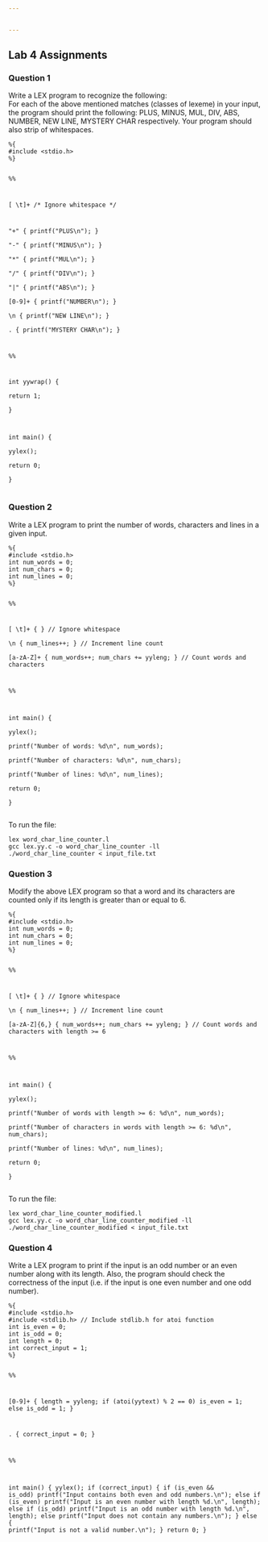 ```yaml
---


---
```


<h2 id="lab-4-assignments">Lab 4 Assignments</h2>
<h3 id="question-1">Question 1</h3>
<p>Write a LEX program to recognize the following:<br>
For each of the above mentioned matches (classes of lexeme) in your input, the program should print the following: PLUS, MINUS, MUL, DIV, ABS, NUMBER, NEW LINE, MYSTERY CHAR respectively. Your program should also strip of whitespaces.</p>
<pre><code>%{  
#include &lt;stdio.h&gt;  
%}  
  
%%  
  
[ \t]+ /* Ignore whitespace */  
  
"+" { printf("PLUS\n"); }  
"-" { printf("MINUS\n"); }  
"*" { printf("MUL\n"); }  
"/" { printf("DIV\n"); }  
"|" { printf("ABS\n"); }  
[0-9]+ { printf("NUMBER\n"); }  
\n { printf("NEW LINE\n"); }  
. { printf("MYSTERY CHAR\n"); }  
  
%%  
  
int yywrap() {  
return 1;  
}  
  
int main() {  
yylex();  
return 0;  
}
</code></pre>
<h3 id="question-2">Question 2</h3>
<p>Write a LEX program to print the number of words, characters and lines in a given input.</p>
<pre><code>%{  
#include &lt;stdio.h&gt;  
int num_words = 0;  
int num_chars = 0;  
int num_lines = 0;  
%}  
  
%%  
  
[ \t]+ { } // Ignore whitespace  
\n { num_lines++; } // Increment line count  
[a-zA-Z]+ { num_words++; num_chars += yyleng; } // Count words and characters  
  
%%  
  
int main() {  
yylex();  
printf("Number of words: %d\n", num_words);  
printf("Number of characters: %d\n", num_chars);  
printf("Number of lines: %d\n", num_lines);  
return 0;  
}
</code></pre>
<p>To run the file:</p>
<pre><code>lex word_char_line_counter.l
gcc lex.yy.c -o word_char_line_counter -ll
./word_char_line_counter &lt; input_file.txt
</code></pre>
<h3 id="question-3">Question 3</h3>
<p>Modify the above LEX program so that a word and its characters are counted only if its length is greater than or equal to 6.</p>
<pre><code>%{  
#include &lt;stdio.h&gt;  
int num_words = 0;  
int num_chars = 0;  
int num_lines = 0;  
%}  
  
%%  
  
[ \t]+ { } // Ignore whitespace  
\n { num_lines++; } // Increment line count  
[a-zA-Z]{6,} { num_words++; num_chars += yyleng; } // Count words and characters with length &gt;= 6  
  
%%  
  
int main() {  
yylex();  
printf("Number of words with length &gt;= 6: %d\n", num_words);  
printf("Number of characters in words with length &gt;= 6: %d\n", num_chars);  
printf("Number of lines: %d\n", num_lines);  
return 0;  
}
</code></pre>
<p>To run the file:</p>
<pre><code>lex word_char_line_counter_modified.l
gcc lex.yy.c -o word_char_line_counter_modified -ll
./word_char_line_counter_modified &lt; input_file.txt
</code></pre>
<h3 id="question-4">Question 4</h3>
<p>Write a LEX program to print if the input is an odd number or an even number along with its length. Also, the program should check the correctness of the input (i.e. if the input is one even number and one odd number).</p>
<pre><code>%{
#include &lt;stdio.h&gt;
#include &lt;stdlib.h&gt; // Include stdlib.h for atoi function
int is_even = 0;
int is_odd = 0;
int length = 0;
int correct_input = 1;
%}

%%

[0-9]+ {
    length = yyleng;
    if (atoi(yytext) % 2 == 0)
        is_even = 1;
    else
        is_odd = 1;
}

.      { correct_input = 0; }

%%

int main() {
    yylex();
    if (correct_input) {
        if (is_even &amp;&amp; is_odd)
            printf("Input contains both even and odd numbers.\n");
        else if (is_even)
            printf("Input is an even number with length %d.\n", length);
        else if (is_odd)
            printf("Input is an odd number with length %d.\n", length);
        else
            printf("Input does not contain any numbers.\n");
    } else {
        printf("Input is not a valid number.\n");
    }
    return 0;
}
</code></pre>

